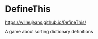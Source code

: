 # DefineThis
https://willeujeans.github.io/DefineThis/

A game about sorting dictionary definitions 
